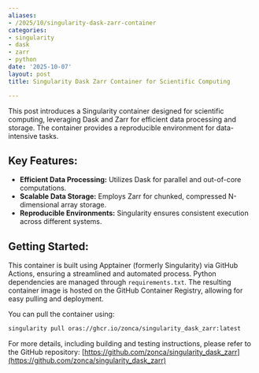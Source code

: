 ```yaml
---
aliases:
- /2025/10/singularity-dask-zarr-container
categories:
- singularity
- dask
- zarr
- python
date: '2025-10-07'
layout: post
title: Singularity Dask Zarr Container for Scientific Computing

---
```


This post introduces a Singularity container designed for scientific computing, leveraging Dask and Zarr for efficient data processing and storage. The container provides a reproducible environment for data-intensive tasks.

## Key Features:

*   **Efficient Data Processing:** Utilizes Dask for parallel and out-of-core computations.
*   **Scalable Data Storage:** Employs Zarr for chunked, compressed N-dimensional array storage.
*   **Reproducible Environments:** Singularity ensures consistent execution across different systems.

## Getting Started:

This container is built using Apptainer (formerly Singularity) via GitHub Actions, ensuring a streamlined and automated process. Python dependencies are managed through `requirements.txt`. The resulting container image is hosted on the GitHub Container Registry, allowing for easy pulling and deployment.

You can pull the container using:
```bash
singularity pull oras://ghcr.io/zonca/singularity_dask_zarr:latest
```

For more details, including building and testing instructions, please refer to the GitHub repository: [https://github.com/zonca/singularity_dask_zarr](https://github.com/zonca/singularity_dask_zarr)